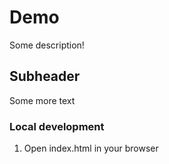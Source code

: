 # Demo

Some description!

## Subheader

Some more text

### Local development

1. Open index.html in your browser
